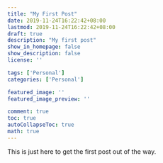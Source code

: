```yaml
---
title: "My First Post"
date: 2019-11-24T16:22:42+08:00
lastmod: 2019-11-24T16:22:42+08:00
draft: true
description: "My first post"
show_in_homepage: false
show_description: false
license: ''

tags: ['Personal']
categories: ['Personal']

featured_image: ''
featured_image_preview: ''

comment: true
toc: true
autoCollapseToc: true
math: true
---
```


This is just here to get the first post out of the way.
